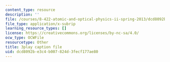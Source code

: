 ```yaml
---
content_type: resource
description: ''
file: /courses/8-422-atomic-and-optical-physics-ii-spring-2013/dcd8092be3c4b007824d3fecf177ae80_vFmdogFFcko.srt
file_type: application/x-subrip
learning_resource_types: []
license: https://creativecommons.org/licenses/by-nc-sa/4.0/
ocw_type: OCWFile
resourcetype: Other
title: 3play caption file
uid: dcd8092b-e3c4-b007-824d-3fecf177ae80
---
```

